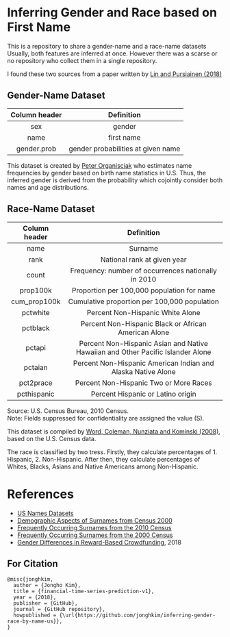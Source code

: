 # Inferring Gender and Race based on First Name

This is a repository to share a gender-name and a race-name datasets
Usually, both features are inferred at once. However there was a scarse or no repository who collect them in a single repository.

I found these two sources from a paper written by [Lin and Pursiainen (2018)](https://papers.ssrn.com/sol3/papers.cfm?abstract_id=3045050)

## Gender-Name Dataset
| Column header | Definition |
| :---: | :---: |
| sex | gender |
| name | first name |
| gender.prob | gender probabilities at given name |

This dataset is created by [Peter Organisciak](https://github.com/organisciak/names) who estimates name frequencies by gender based on birth name statistics in U.S. Thus, the inferred gender is derived from the probability which cojointly consider both names and age distributions.

## Race-Name Dataset

|Column header | Definition |
| :---: | :---: |
| name | Surname |
| rank | National rank at given year |
| count	| Frequency: number of occurrences nationally in 2010 |
| prop100k	| Proportion per 100,000 population for name |
| cum_prop100k	| Cumulative proportion per 100,000 population |
| pctwhite	| Percent Non-Hispanic White Alone |
| pctblack	| Percent Non-Hispanic Black or African American Alone |
| pctapi	| Percent Non-Hispanic Asian and Native Hawaiian and Other Pacific Islander Alone |
| pctaian	| Percent Non-Hispanic American Indian and Alaska Native Alone |
| pct2prace	| Percent Non-Hispanic Two or More Races |
| pcthispanic	| Percent Hispanic or Latino origin |
	
Source: U.S. Census Bureau, 2010 Census.	
Note: Fields suppressed for confidentiality are assigned the value (S).	

This dataset is compiled by [Word, Coleman, Nunziata and Kominski (2008)](https://www.researchgate.net/publication/265005903_Demographic_Aspects_of_Surnames_from_Census_2000), based on the U.S. Census data.

The race is classified by two tress. Firstly, they calculate percentages of 1. Hispanic, 2. Non-Hispanic. After then, they calculate percentages of Whites, Blacks, Asians and Native Americans among Non-Hispanic.

# References
- [US Names Datasets](https://github.com/organisciak/names)
- [Demographic Aspects of Surnames from Census 2000](https://www.researchgate.net/publication/265005903_Demographic_Aspects_of_Surnames_from_Census_2000)
- [Frequently Occurring Surnames from the 2010 Census](https://www.census.gov/topics/population/genealogy/data/2010_surnames.html)
- [Frequently Occurring Surnames from the 2000 Census](https://www.census.gov/topics/population/genealogy/data/2000_surnames.html)
- [Gender Differences in Reward-Based Crowdfunding](https://papers.ssrn.com/sol3/papers.cfm?abstract_id=3045050), 2018

## For Citation
```
@misc{jonghkim,
  author = {Jongho Kim},
  title = {financial-time-series-prediction-v1},
  year = {2018},
  publisher = {GitHub},
  journal = {GitHub repository},
  howpublished = {\url{https://github.com/jonghkim/inferring-gender-race-by-name-us}},
}
```